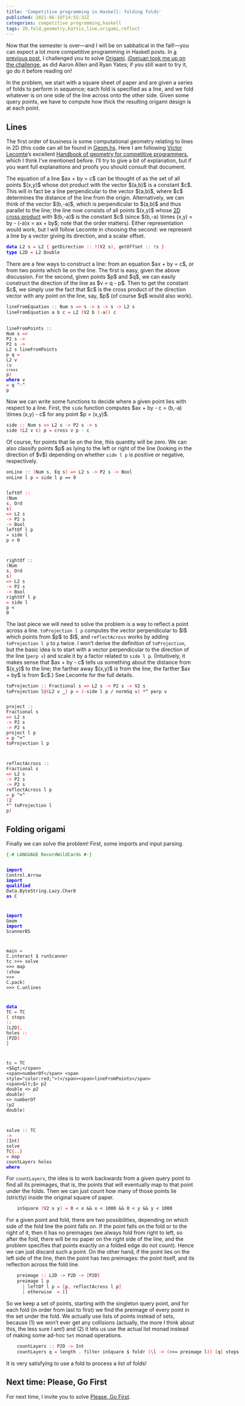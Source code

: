 ```yaml
---
title: 'Competitive programming in Haskell: folding folds'
published: 2021-06-19T14:55:32Z
categories: competitive programming,haskell
tags: 2D,fold,geometry,Kattis,line,origami,reflect
---
```


<p>Now that the semester is over—and I will be on sabbatical in the fall!—you can expect a lot more competitive programming in Haskell posts. In <a href="https://byorgey.wordpress.com/2021/02/23/competitive-programming-in-haskell-folding-challenge/">a previous post</a>, I challenged you to solve <a href="https://open.kattis.com/problems/origami">Origami</a>. <a href="https://byorgey.wordpress.com/2021/02/23/competitive-programming-in-haskell-folding-challenge/#comment-39466">j0sejuan took me up on the challenge</a>, as did Aaron Allen and Ryan Yates; if you still want to try it, go do it before reading on!</p>
<p>In the problem, we start with a square sheet of paper and are given a series of folds to perform in sequence; each fold is specified as a line, and we fold whatever is on one side of the line across onto the other side. Given some query points, we have to compute how thick the resulting origami design is at each point.</p>
<h2 id="lines">Lines</h2>
<p>The first order of business is some computational geometry relating to lines in 2D (this code can all be found in <a href="https://github.com/byorgey/comprog-hs/blob/master/Geom.hs">Geom.hs</a>. Here I am following <a href="https://vlecomte.github.io/">Victor Lecomte</a>’s excellent <a href="https://vlecomte.github.io/cp-geo.pdf">Handbook of geometry for competitive programmers</a>, which I think I’ve mentioned before. I’ll try to give a bit of explanation, but if you want full explanations and proofs you should consult that document.</p>
<p>The equation of a line $ax + by = c$ can be thought of as the set of all points $(x,y)$ whose dot product with the vector $(a,b)$ is a constant $c$. This will in fact be a line perpendicular to the vector $(a,b)$, where $c$ determines the distance of the line from the origin. Alternatively, we can think of the vector $(b,-a)$, which is perpendicular to $(a,b)$ and thus parallel to the line; the line now consists of all points $(x,y)$ whose <a href="https://byorgey.wordpress.com/2020/07/10/competitive-programming-in-haskell-2d-cross-product-part-1/">2D cross product</a> with $(b,-a)$ is the constant $c$ (since $(b,-a) \times (x,y) = by - (-a)x = ax + by$; note that the order matters). Either representation would work, but I will follow Lecomte in choosing the second: we represent a line by a vector giving its direction, and a scalar offset.</p>
<pre class="sourceCode haskell"><code class="sourceCode haskell"><span style="color:blue;font-weight:bold;">data</span> <span>L2</span> <span>s</span> <span style="color:red;">=</span> <span>L2</span> <span style="color:red;">{</span> <span>getDirection</span> <span style="color:red;">::</span> <span>!</span><span style="color:red;">(</span><span>V2</span> <span>s</span><span style="color:red;">)</span><span style="color:red;">,</span> <span>getOffset</span> <span style="color:red;">::</span> <span>!</span><span>s</span> <span style="color:red;">}</span>
<span style="color:blue;font-weight:bold;">type</span> <span>L2D</span> <span style="color:red;">=</span> <span>L2</span> <span>Double</span></code></pre>
<p>There are a few ways to construct a line: from an equation $ax + by = c$, or from two points which lie on the line. The first is easy, given the above discussion. For the second, given points $p$ and $q$, we can easily construct the direction of the line as $v = q - p$. Then to get the constant $c$, we simply use the fact that $c$ is the cross product of the direction vector with any point on the line, say, $p$ (of course $q$ would also work).</p>
<pre class="sourceCode haskell"><code class="sourceCode haskell"><span>lineFromEquation</span> <span style="color:red;">::</span> <span>Num</span> <span>s</span> <span style="color:red;">=&gt;</span> <span>s</span> <span style="color:red;">-&gt;</span> <span>s</span> <span style="color:red;">-&gt;</span> <span>s</span> <span style="color:red;">-&gt;</span> <span>L2</span> <span>s</span>
<span>lineFromEquation</span> <span>a</span> <span>b</span> <span>c</span> <span style="color:red;">=</span> <span>L2</span> <span style="color:red;">(</span><span>V2</span> <span>b</span> <span style="color:red;">(</span><span style="color:green;">-</span><span>a</span><span style="color:red;">)</span><span style="color:red;">)</span> <span>c</span>

<span>lineFromPoints</span> <span style="color:red;">::</span> <span>Num</span> <span>s</span> <span style="color:red;">=&gt;</span> <span>P2</span> <span>s</span> <span style="color:red;">-&gt;</span> <span>P2</span> <span>s</span> <span style="color:red;">-&gt;</span> <span>L2</span> <span>s</span>
<span>lineFromPoints</span> <span>p</span> <span>q</span> <span style="color:red;">=</span> <span>L2</span> <span>v</span> <span style="color:red;">(</span><span>v</span> <span>`cross`</span> <span>p</span><span style="color:red;">)</span>
  <span style="color:blue;font-weight:bold;">where</span>
    <span>v</span> <span style="color:red;">=</span> <span>q</span> <span>^-^</span> <span>p</span></code></pre>
<p>Now we can write some functions to decide where a given point lies with respect to a line. First, the <code>side</code> function computes $ax + by - c = (b,-a) \times (x,y) - c$ for any point $p = (x,y)$.</p>
<pre class="sourceCode haskell"><code class="sourceCode haskell"><span>side</span> <span style="color:red;">::</span> <span>Num</span> <span>s</span> <span style="color:red;">=&gt;</span> <span>L2</span> <span>s</span> <span style="color:red;">-&gt;</span> <span>P2</span> <span>s</span> <span style="color:red;">-&gt;</span> <span>s</span>
<span>side</span> <span style="color:red;">(</span><span>L2</span> <span>v</span> <span>c</span><span style="color:red;">)</span> <span>p</span> <span style="color:red;">=</span> <span>cross</span> <span>v</span> <span>p</span> <span style="color:green;">-</span> <span>c</span></code></pre>
<p>Of course, for points that lie on the line, this quantity will be zero. We can also classify points $p$ as lying to the left or right of the line (looking in the direction of $v$) depending on whether <code>side l p</code> is positive or negative, respectively.</p>
<pre class="sourceCode haskell"><code class="sourceCode haskell"><span>onLine</span> <span style="color:red;">::</span> <span style="color:red;">(</span><span>Num</span> <span>s</span><span style="color:red;">,</span> <span>Eq</span> <span>s</span><span style="color:red;">)</span> <span style="color:red;">=&gt;</span> <span>L2</span> <span>s</span> <span style="color:red;">-&gt;</span> <span>P2</span> <span>s</span> <span style="color:red;">-&gt;</span> <span>Bool</span>
<span>onLine</span> <span>l</span> <span>p</span> <span style="color:red;">=</span> <span>side</span> <span>l</span> <span>p</span> <span>==</span> <span class="hs-num">0</span>

<span>leftOf</span> <span style="color:red;">::</span> <span style="color:red;">(</span><span>Num</span> <span>s</span><span style="color:red;">,</span> <span>Ord</span> <span>s</span><span style="color:red;">)</span> <span style="color:red;">=&gt;</span> <span>L2</span> <span>s</span> <span style="color:red;">-&gt;</span> <span>P2</span> <span>s</span> <span style="color:red;">-&gt;</span> <span>Bool</span>
<span>leftOf</span> <span>l</span> <span>p</span> <span style="color:red;">=</span> <span>side</span> <span>l</span> <span>p</span> <span>&gt;</span> <span class="hs-num">0</span>

<span>rightOf</span> <span style="color:red;">::</span> <span style="color:red;">(</span><span>Num</span> <span>s</span><span style="color:red;">,</span> <span>Ord</span> <span>s</span><span style="color:red;">)</span> <span style="color:red;">=&gt;</span> <span>L2</span> <span>s</span> <span style="color:red;">-&gt;</span> <span>P2</span> <span>s</span> <span style="color:red;">-&gt;</span> <span>Bool</span>
<span>rightOf</span> <span>l</span> <span>p</span> <span style="color:red;">=</span> <span>side</span> <span>l</span> <span>p</span> <span>&lt;</span> <span class="hs-num">0</span></code></pre>
<p>The last piece we will need to solve the problem is a way to reflect a point across a line. <code>toProjection l p</code> computes the vector perpendicular to $l$ which points from $p$ to $l$, and <code>reflectAcross</code> works by adding <code>toProjection l p</code> to <code>p</code> twice. I won’t derive the definition of <code>toProjection</code>, but the basic idea is to start with a vector perpendicular to the direction of the line (<code>perp v</code>) and scale it by a factor related to <code>side l p</code>. (Intuitively, it makes sense that $ax + by - c$ tells us something about the distance from $(x,y)$ to the line; the farther away $(x,y)$ is from the line, the farther $ax + by$ is from $c$.) See Lecomte for the full details.</p>
<pre class="sourceCode haskell"><code class="sourceCode haskell"><span>toProjection</span> <span style="color:red;">::</span> <span>Fractional</span> <span>s</span> <span style="color:red;">=&gt;</span> <span>L2</span> <span>s</span> <span style="color:red;">-&gt;</span> <span>P2</span> <span>s</span> <span style="color:red;">-&gt;</span> <span>V2</span> <span>s</span>
<span>toProjection</span> <span>l</span><span style="color:red;">@</span><span style="color:red;">(</span><span>L2</span> <span>v</span> <span style="color:blue;font-weight:bold;">_</span><span style="color:red;">)</span> <span>p</span> <span style="color:red;">=</span> <span style="color:red;">(</span><span style="color:green;">-</span><span>side</span> <span>l</span> <span>p</span> <span>/</span> <span>normSq</span> <span>v</span><span style="color:red;">)</span> <span>*^</span> <span>perp</span> <span>v</span>

<span>project</span> <span style="color:red;">::</span> <span>Fractional</span> <span>s</span> <span style="color:red;">=&gt;</span> <span>L2</span> <span>s</span> <span style="color:red;">-&gt;</span> <span>P2</span> <span>s</span> <span style="color:red;">-&gt;</span> <span>P2</span> <span>s</span>
<span>project</span> <span>l</span> <span>p</span> <span style="color:red;">=</span> <span>p</span> <span>^+^</span> <span>toProjection</span> <span>l</span> <span>p</span>

<span>reflectAcross</span> <span style="color:red;">::</span> <span>Fractional</span> <span>s</span> <span style="color:red;">=&gt;</span> <span>L2</span> <span>s</span> <span style="color:red;">-&gt;</span> <span>P2</span> <span>s</span> <span style="color:red;">-&gt;</span> <span>P2</span> <span>s</span>
<span>reflectAcross</span> <span>l</span> <span>p</span> <span style="color:red;">=</span> <span>p</span> <span>^+^</span> <span style="color:red;">(</span><span class="hs-num">2</span> <span>*^</span> <span>toProjection</span> <span>l</span> <span>p</span><span style="color:red;">)</span></code></pre>
<h2 id="folding-origami">Folding origami</h2>
<p>Finally we can solve the problem! First, some imports and input parsing.</p>
<pre class="sourceCode haskell"><code class="sourceCode haskell"><span style="color:green;">{-# LANGUAGE RecordWildCards #-}</span>

<span style="color:blue;font-weight:bold;">import</span>           <span>Control.Arrow</span>
<span style="color:blue;font-weight:bold;">import</span> <span style="color:blue;font-weight:bold;">qualified</span> <span>Data.ByteString.Lazy.Char8</span> <span style="color:blue;font-weight:bold;">as</span> <span>C</span>

<span style="color:blue;font-weight:bold;">import</span>           <span>Geom</span>
<span style="color:blue;font-weight:bold;">import</span>           <span>ScannerBS</span>

<span>main</span> <span style="color:red;">=</span> <span>C.interact</span> <span>$</span>
  <span>runScanner</span> <span>tc</span> <span>&gt;&gt;&gt;</span> <span>solve</span> <span>&gt;&gt;&gt;</span> <span>map</span> <span style="color:red;">(</span><span>show</span> <span>&gt;&gt;&gt;</span> <span>C.pack</span><span style="color:red;">)</span> <span>&gt;&gt;&gt;</span> <span>C.unlines</span>

<span style="color:blue;font-weight:bold;">data</span> <span>TC</span> <span style="color:red;">=</span> <span>TC</span> <span style="color:red;">{</span> <span>steps</span> <span style="color:red;">::</span> <span style="color:red;">[</span><span>L2D</span><span style="color:red;">]</span><span style="color:red;">,</span> <span>holes</span> <span style="color:red;">::</span> <span style="color:red;">[</span><span>P2D</span><span style="color:red;">]</span> <span style="color:red;">}</span>

<span>tc</span> <span style="color:red;">=</span> <span>TC</span> <span>&lt;$&gt;</span> <span>numberOf</span> <span style="color:red;">(</span><span>lineFromPoints</span> <span>&lt;$&gt;</span> <span>p2</span> <span>double</span> <span>&lt;*&gt;</span> <span>p2</span> <span>double</span><span style="color:red;">)</span> <span>&lt;*&gt;</span> <span>numberOf</span> <span style="color:red;">(</span><span>p2</span> <span>double</span><span style="color:red;">)</span>

<span>solve</span> <span style="color:red;">::</span> <span>TC</span> <span style="color:red;">-&gt;</span> <span style="color:red;">[</span><span>Int</span><span style="color:red;">]</span>
<span>solve</span> <span>TC</span><span style="color:red;">{</span><span style="color:red;">..</span><span style="color:red;">}</span> <span style="color:red;">=</span> <span>map</span> <span>countLayers</span> <span>holes</span>
  <span style="color:blue;font-weight:bold;">where</span></code></pre>
<p>For <code>countLayers</code>, the idea is to work backwards from a given query point to find all its preimages, that is, the points that will eventually map to that point under the folds. Then we can just count how many of those points lie (strictly) inside the original square of paper.</p>
<pre class="sourceCode haskell"><code class="sourceCode haskell">    <span>inSquare</span> <span style="color:red;">(</span><span>V2</span> <span>x</span> <span>y</span><span style="color:red;">)</span> <span style="color:red;">=</span> <span class="hs-num">0</span> <span>&lt;</span> <span>x</span> <span>&amp;&amp;</span> <span>x</span> <span>&lt;</span> <span class="hs-num">1000</span> <span>&amp;&amp;</span> <span class="hs-num">0</span> <span>&lt;</span> <span>y</span> <span>&amp;&amp;</span> <span>y</span> <span>&lt;</span> <span class="hs-num">1000</span></code></pre>
<p>For a given point and fold, there are two possibilities, depending on which side of the fold line the point falls on. If the point falls on the fold or to the right of it, then it has no preimages (we always fold from right to left, so after the fold, there will be no paper on the right side of the line, and the problem specifies that points exactly on a folded edge do not count). Hence we can just discard such a point. On the other hand, if the point lies on the left side of the line, then the point has two preimages: the point itself, and its reflection across the fold line.</p>
<pre class="sourceCode haskell"><code class="sourceCode haskell">    <span>preimage</span> <span style="color:red;">::</span> <span>L2D</span> <span style="color:red;">-&gt;</span> <span>P2D</span> <span style="color:red;">-&gt;</span> <span style="color:red;">[</span><span>P2D</span><span style="color:red;">]</span>
    <span>preimage</span> <span>l</span> <span>p</span>
      <span style="color:red;">|</span> <span>leftOf</span> <span>l</span> <span>p</span> <span style="color:red;">=</span> <span style="color:red;">[</span><span>p</span><span style="color:red;">,</span> <span>reflectAcross</span> <span>l</span> <span>p</span><span style="color:red;">]</span>
      <span style="color:red;">|</span> <span>otherwise</span>  <span style="color:red;">=</span> <span>[]</span></code></pre>
<p>So we keep a set of points, starting with the singleton query point, and for each fold (in order from last to first) we find the preimage of every point in the set under the fold. We actually use lists of points instead of sets, because (1) we won’t ever get any collisions (actually, the more I think about this, the less sure I am!) and (2) it lets us use the actual list monad instead of making some ad-hoc <code>Set</code> monad operations.</p>
<pre class="sourceCode haskell"><code class="sourceCode haskell">    <span>countLayers</span> <span style="color:red;">::</span> <span>P2D</span> <span style="color:red;">-&gt;</span> <span>Int</span>
    <span>countLayers</span> <span>q</span> <span style="color:red;">=</span> <span>length</span> <span>.</span> <span>filter</span> <span>inSquare</span> <span>$</span> <span>foldr</span> <span style="color:red;">(</span><span style="color:red;">\</span><span>l</span> <span style="color:red;">-&gt;</span> <span style="color:red;">(</span><span>&gt;&gt;=</span> <span>preimage</span> <span>l</span><span style="color:red;">)</span><span style="color:red;">)</span> <span style="color:red;">[</span><span>q</span><span style="color:red;">]</span> <span>steps</span></code></pre>
<p>It is very satisfying to use a fold to process a list of folds!</p>
<h2 id="next-time-please-go-first">Next time: Please, Go First</h2>
<p>For next time, I invite you to solve <a href="https://open.kattis.com/problems/pleasegofirst">Please, Go First</a>.</p>

